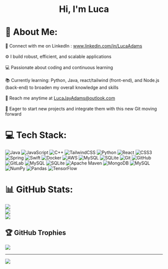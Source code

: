 <h1 align="center">
Hi, I'm Luca
</h1> 

# 💫 About Me:
 💼 Connect with me on LinkedIn : www.linkedin.com/in/LucaAdams<br><br>⚙️ I build robust, efficient, and scalable applications<br><br>💻 Passionate about coding and continuous learning<br><br>📚 Currently learning: Python, Java, react/tailwind (front-end), and Node.js (back-end) to broaden my overall knowledge and skills<br><br>📧 Reach me anytime at LucaJayAdams@outlook.com<br><br>🚀 Eager to start new projects and integrate them with this new Git moving forward


# 💻 Tech Stack:
![Java](https://img.shields.io/badge/java-%23ED8B00.svg?style=plastic&logo=openjdk&logoColor=white) ![JavaScript](https://img.shields.io/badge/javascript-%23323330.svg?style=plastic&logo=javascript&logoColor=%23F7DF1E) ![C++](https://img.shields.io/badge/c++-%2300599C.svg?style=plastic&logo=c%2B%2B&logoColor=white) ![TailwindCSS](https://img.shields.io/badge/tailwindcss-%2338B2AC.svg?style=plastic&logo=tailwind-css&logoColor=white) ![Python](https://img.shields.io/badge/python-3670A0?style=plastic&logo=python&logoColor=ffdd54) ![React](https://img.shields.io/badge/react-%2320232a.svg?style=plastic&logo=react&logoColor=%2361DAFB) ![CSS3](https://img.shields.io/badge/css3-%231572B6.svg?style=plastic&logo=css3&logoColor=white) ![Spring](https://img.shields.io/badge/spring-%236DB33F.svg?style=plastic&logo=spring&logoColor=white) ![Swift](https://img.shields.io/badge/swift-F54A2A?style=plastic&logo=swift&logoColor=white) ![Docker](https://img.shields.io/badge/docker-%230db7ed.svg?style=plastic&logo=docker&logoColor=white) ![AWS](https://img.shields.io/badge/AWS-%23FF9900.svg?style=plastic&logo=amazon-aws&logoColor=white) ![MySQL](https://img.shields.io/badge/mysql-4479A1.svg?style=plastic&logo=mysql&logoColor=white) ![SQLite](https://img.shields.io/badge/sqlite-%2307405e.svg?style=plastic&logo=sqlite&logoColor=white) ![Git](https://img.shields.io/badge/git-%23F05033.svg?style=plastic&logo=git&logoColor=white) ![GitHub](https://img.shields.io/badge/github-%23121011.svg?style=plastic&logo=github&logoColor=white) ![GitLab](https://img.shields.io/badge/gitlab-%23181717.svg?style=plastic&logo=gitlab&logoColor=white) ![MySQL](https://img.shields.io/badge/mysql-4479A1.svg?style=plastic&logo=mysql&logoColor=white) ![SQLite](https://img.shields.io/badge/sqlite-%2307405e.svg?style=plastic&logo=sqlite&logoColor=white) ![Apache Maven](https://img.shields.io/badge/Apache%20Maven-C71A36?style=plastic&logo=Apache%20Maven&logoColor=white) ![MongoDB](https://img.shields.io/badge/MongoDB-%234ea94b.svg?style=plastic&logo=mongodb&logoColor=white) ![MySQL](https://img.shields.io/badge/mysql-4479A1.svg?style=plastic&logo=mysql&logoColor=white) ![NumPy](https://img.shields.io/badge/numpy-%23013243.svg?style=plastic&logo=numpy&logoColor=white) ![Pandas](https://img.shields.io/badge/pandas-%23150458.svg?style=plastic&logo=pandas&logoColor=white) ![TensorFlow](https://img.shields.io/badge/TensorFlow-%23FF6F00.svg?style=plastic&logo=TensorFlow&logoColor=white)
# 📊 GitHub Stats:
![](https://github-readme-stats.vercel.app/api?username=LucaJayAdams&theme=blue_navy&hide_border=false&include_all_commits=false&count_private=false)<br/>
![](https://nirzak-streak-stats.vercel.app/?user=LucaJayAdams&theme=blue_navy&hide_border=false)<br/>
![](https://github-readme-stats.vercel.app/api/top-langs/?username=LucaJayAdams&theme=blue_navy&hide_border=false&include_all_commits=false&count_private=false&layout=compact)

## 🏆 GitHub Trophies
![](https://github-profile-trophy.vercel.app/?username=LucaJayAdams&theme=radical&no-frame=false&no-bg=false&margin-w=4)

---
[![](https://visitcount.itsvg.in/api?id=LucaJayAdams&icon=0&color=0)](https://visitcount.itsvg.in)

<!-- Proudly created with GPRM ( https://gprm.itsvg.in ) -->
